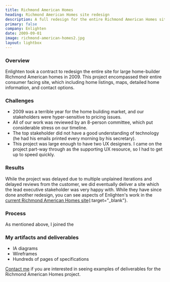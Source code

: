 ```yaml
---
title: Richmond American Homes
heading: Richmond American Homes site redesign
description: A full redesign for the entire Richmond American Homes site.
primary: false
company: Enlighten
date: 2009-09-01
image: richmond-american-homes2.jpg
layout: lightbox
---
```

### Overview
Enlighten took a contract to redesign the entire site for large home-builder Richmond American homes in 2009. This project encompassed their entire consumer facing site, which including home listings, maps, detailed home information, and contact options.

### Challenges
* 2009 was a terrible year for the home building market, and our stakeholders were hyper-sensitive to pricing issues.
* All of our work was reviewed by an 8-person committee, which put considerable stress on our timeline.
* The top stakeholder did not have a good understanding of technology (he had his emails printed every morning by his secretary).
* This project was large enough to have two UX designers. I came on the project part-way through as the supporting UX resource, so I had to get up to speed quickly.

### Results
While the project was delayed due to multiple unplained iterations and delayed reviews from the customer, we did eventually deliver a site which the lead executive stakeholder was very happy with. While they have since done another redesign, you can see aspects of Enlighten's work in the [current Richmond American Homes site](http://www.lavish-interiors.com/hunter-douglas-imagining-design-center.html){:target="_blank"}.

### Process
As mentioned above, I joined the 

### My artifacts and deliverables
* IA diagrams
* Wireframes
* Hundreds of pages of specifications

<a href="/contact-me">Contact me</a> if you are interested in seeing examples of deliverables for the Richmond American Homes project.